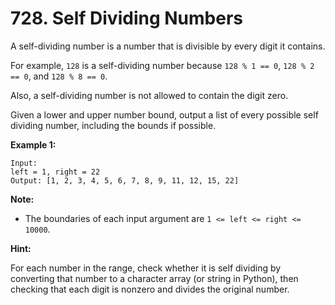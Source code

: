 # 728. Self Dividing Numbers

A self-dividing number is a number that is divisible by every digit it contains.

For example, `128` is a self-dividing number because `128 % 1 == 0`,
`128 % 2 == 0`, and `128 % 8 == 0`.

Also, a self-dividing number is not allowed to contain the digit zero.

Given a lower and upper number bound, output a list of every possible self
dividing number, including the bounds if possible.

__Example 1:__

```
Input: 
left = 1, right = 22
Output: [1, 2, 3, 4, 5, 6, 7, 8, 9, 11, 12, 15, 22]
```

__Note:__

* The boundaries of each input argument are `1 <= left <= right <= 10000`.

__Hint:__

For each number in the range, check whether it is self dividing by converting
that number to a character array (or string in Python), then checking that each
digit is nonzero and divides the original number.
